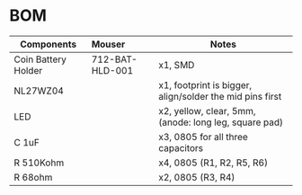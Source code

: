# BOM 
 
| Components | Mouser | Notes |
| ---------- |:------ | ----- |
| Coin Battery Holder | 712-BAT-HLD-001 | x1, SMD |
| NL27WZ04 | | x1, footprint is bigger, align/solder the mid pins first |
| LED | | x2, yellow, clear, 5mm, (anode: long leg, square pad)|
| C 1uF | | x3, 0805 for all three capacitors |
| R 510Kohm | | x4, 0805 (R1, R2, R5, R6)|
| R 68ohm | | x2, 0805 (R3, R4) |

